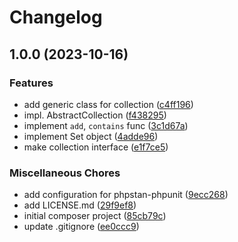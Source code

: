 # Changelog

## 1.0.0 (2023-10-16)


### Features

* add generic class for collection ([c4ff196](https://github.com/nulldark/collection/commit/c4ff1964b53ccb968c79280cbb48de18369a2b59))
* impl. AbstractCollection ([f438295](https://github.com/nulldark/collection/commit/f4382954f834bfac18a05b30a9953a40d171433d))
* implement `add`, `contains` func ([3c1d67a](https://github.com/nulldark/collection/commit/3c1d67a8fd6643bf27abc5e0291912205133f08e))
* implement Set object ([4adde96](https://github.com/nulldark/collection/commit/4adde96032ffd829ee02bcdbfcc4c3eda0222abf))
* make collection interface ([e1f7ce5](https://github.com/nulldark/collection/commit/e1f7ce5cd8f8e89afd2001ad94fe2383a47dc78b))


### Miscellaneous Chores

* add configuration for phpstan-phpunit ([9ecc268](https://github.com/nulldark/collection/commit/9ecc268dc5af4a054f2cbb394b26e06e2fdfb715))
* add LICENSE.md ([29f9ef8](https://github.com/nulldark/collection/commit/29f9ef867f22709238a6ec4afaf9e66994b98c6e))
* initial composer project ([85cb79c](https://github.com/nulldark/collection/commit/85cb79cbfebdbd097e1f0b3ef2b48a4d46655f47))
* update .gitignore ([ee0ccc9](https://github.com/nulldark/collection/commit/ee0ccc940138518c181631d55002fad0237aa3a6))
